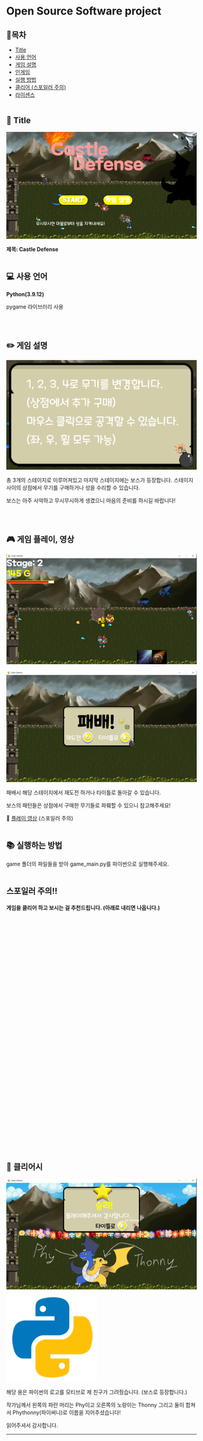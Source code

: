 # Open Source Software project  


## :bookmark:**목차**
- [Title](#flags-title)
- [사용 언어](#computer-사용-언어)
- [게임 설명](#pencil2-게임-설명)
- [인게임](#video_game-게임-플레이-영상)
- [실행 방법](#books-실행하는-방법)
- [클리어 (스포일러 주의)](#tada-클리어시)
- [라이센스](#mortar_board-라이센스)
<br><br>

## :flags: Title

![image](for_README/game_title.png)  

**제목: Castle Defense**
<br><br>

## :computer: 사용 언어

  

**Python(3.9.12)**

pygame 라이브러리 사용  

<br><br>

## :pencil2: 게임 설명

![image](for_README/game_description.png)  

총 3개의 스테이지로 이루어져있고 마지막 스테이지에는 보스가 등장합니다.
스테이지 사이의 상점에서 무기를 구매하거나 성을 수리할 수 있습니다.  

보스는 아주 사악하고 무시무시하게 생겼으니 마음의 준비를 하시길 바랍니다!  

<br><br>

## :video_game: 게임 플레이, 영상

![image](for_README/game_play.png)  

![image](for_README/game_over.png)  

패배시 해당 스테이지에서 재도전 하거나 타이틀로 돌아갈 수 있습니다.  

보스의 패턴들은 상점에서 구매한 무기들로 파훼할 수 있으니 참고해주세요!  

:movie_camera: [플레이 영상](https://youtu.be/4XVCX4IJ29g) (스포일러 주의)
<br><br>

## :books: 실행하는 방법

game 폴더의 파일들을 받아 game_main.py를 파이썬으로 실행해주세요.
<br><br>  

## 스포일러 주의!!  

#### 게임을 클리어 하고 보시는 걸 추천드립니다. (아래로 내리면 나옵니다.)
<br><br><br><br><br><br><br><br><br><br><br><br><br><br><br><br><br><br><br><br><br><br><br><br><br><br><br><br><br><br><br><br><br><br><br><br>

## :tada: 클리어시

![image](for_README/game_clear.png)  

![image](for_README/Python_logo.png)  

해당 용은 파이썬의 로고를 모티브로 제 친구가 그려줬습니다.  (보스로 등장합니다.)

작가님께서 왼쪽의 파란 머리는 Phy이고 오른쪽의 노랑이는 Thonny 그리고 둘이 합쳐서 Phythonny(파이써니)로 이름을 지어주셨습니다!  
  

읽어주셔서 감사합니다.
<hr>  


<br><br><br><br><br><br><br>



## :mortar_board: 라이센스

#### 파생물(그림들)은 모두 원본의 라이선스를 따릅니다.  

#### 코드와 그 외의 라이선스는 MIT를 따릅니다.  

#### 자세한 참조 내용은 Castle_Defense/reference/를 확인해주세요!  
